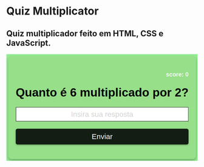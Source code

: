 # Quiz Multiplicator
## Quiz multiplicador feito em HTML, CSS e JavaScript.

![apresentacao-quiz](https://github.com/thayg0r/quiz-multiplicador/blob/main/Captura%20de%20tela%20de%202023-02-01%2015-14-14.png)

